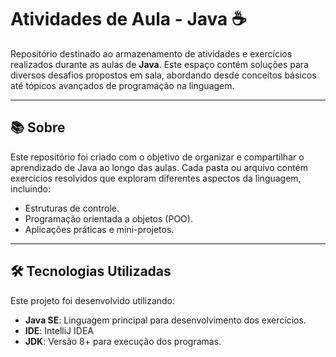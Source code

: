# **Atividades de Aula - Java** ☕  

Repositório destinado ao armazenamento de atividades e exercícios realizados durante as aulas de **Java**. Este espaço contém soluções para diversos desafios propostos em sala, abordando desde conceitos básicos até tópicos avançados de programação na linguagem.  

---

## 📚 **Sobre**  

Este repositório foi criado com o objetivo de organizar e compartilhar o aprendizado de Java ao longo das aulas. Cada pasta ou arquivo contém exercícios resolvidos que exploram diferentes aspectos da linguagem, incluindo:  
- Estruturas de controle.  
- Programação orientada a objetos (POO).    
- Aplicações práticas e mini-projetos.  

---

## 🛠️ **Tecnologias Utilizadas**  

Este projeto foi desenvolvido utilizando:  
- **Java SE**: Linguagem principal para desenvolvimento dos exercícios.  
- **IDE**: IntelliJ IDEA 
- **JDK**: Versão 8+ para execução dos programas.  

